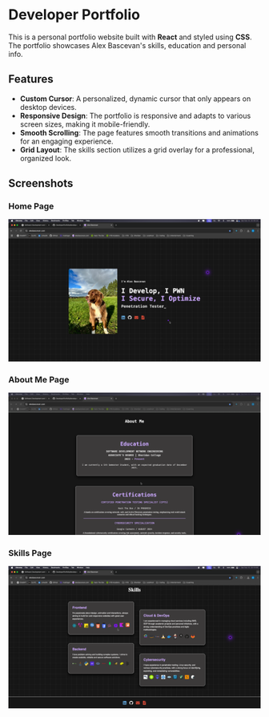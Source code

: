 # Developer Portfolio


This is a personal portfolio website built with **React** and styled using **CSS**. The portfolio showcases Alex Bascevan's skills, education and personal info.

## Features

- **Custom Cursor**: A personalized, dynamic cursor that only appears on desktop devices.
- **Responsive Design**: The portfolio is responsive and adapts to various screen sizes, making it mobile-friendly.
- **Smooth Scrolling**: The page features smooth transitions and animations for an engaging experience.
- **Grid Layout**: The skills section utilizes a grid overlay for a professional, organized look.

## Screenshots

### Home Page
![Home Page](/developer-portfolio/src/assets/images/readme-screenshots/home.png)

### About Me Page
![About Me Page](/developer-portfolio/src/assets/images/readme-screenshots/about.png)

### Skills Page
![Skills Page](/developer-portfolio/src/assets/images/readme-screenshots/skills.png)


